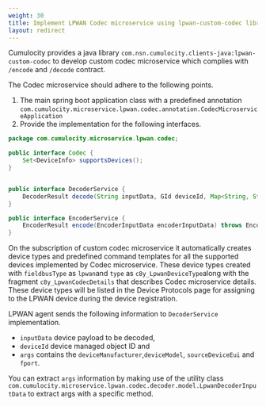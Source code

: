 ```yaml
---
weight: 30
title: Implement LPWAN Codec microservice using lpwan-custom-codec library
layout: redirect
---
```


Cumulocity provides a java library `com.nsn.cumulocity.clients-java:lpwan-custom-codec` to develop custom codec microservice which complies with `/encode` and `/decode` contract.

The Codec microservice should adhere to the following points.

1. The main spring boot application class with a predefined annotation `com.cumulocity.microservice.lpwan.codec.annotation.CodecMicroserviceApplication`
2. Provide the implementation for the following interfaces.

 ```java
package com.cumulocity.microservice.lpwan.codec;

public interface Codec {
     Set<DeviceInfo> supportsDevices();
}
```
```java

public interface DecoderService {
    DecoderResult decode(String inputData, GId deviceId, Map<String, String> args) throws DecoderServiceException;
}
```
```java
public interface EncoderService {
    EncoderResult encode(EncoderInputData encoderInputData) throws EncoderServiceException;
}
```

On the subscription of custom codec microservice it automatically creates device types and predefined command templates for all the supported devices implemented by Codec microservice.
These device types created with `fieldbusType` as `lpwan`and `type` as `c8y_LpwanDeviceType`along with the fragment `c8y_LpwanCodecDetails` that describes Codec microservice details.
These device types will be listed in the Device Protocols page for assigning to the LPWAN device during the device registration.

LPWAN agent sends the following information to `DecoderService` implementation.

* `inputData` device payload to be decoded, 
* `deviceId`  device managed object ID and 
* `args`  contains the `deviceManufacturer`,`deviceModel`, `sourceDeviceEui` and `fport`.

You can extract `args` information by making use of the utility class `com.cumulocity.microservice.lpwan.codec.decoder.model.LpwanDecoderInputData` to extract args with a specific method. 
